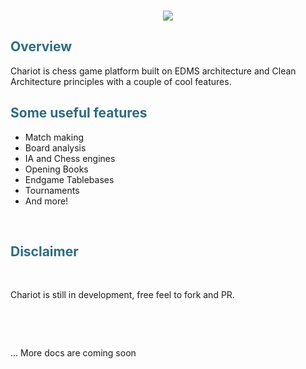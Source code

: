 

<p align="center" width="100%">
<br>
<img src="https://i.imgur.com/CrsFazd.png"/>

</p>


<h2 style="color: #2e6c80;" data-darkreader-inline-color="">Overview</h2>
<p>Chariot is chess game platform built on EDMS architecture and Clean Architecture principles with a couple of cool features.</p>
<h2 style="color: #2e6c80;" data-darkreader-inline-color="">Some useful features</h2>
<ul>
<li>Match making</li>
<li>Board analysis</li>
<li>IA and Chess engines</li>
<li>Opening Books</li>
<li>Endgame Tablebases</li>
<li>Tournaments</li>
<li>And more!</li>
</ul>
<p>&nbsp; &nbsp; &nbsp; &nbsp; &nbsp; &nbsp; &nbsp;</p>
<h2 style="color: #2e6c80;" data-darkreader-inline-color="">Disclaimer</h2>
<p><strong>&nbsp;</strong></p>
<p>Chariot is still in development, free feel to fork and PR.</p>
<p>&nbsp;</p>
<p>&nbsp;</p>
<p>... More docs are coming soon</p>
